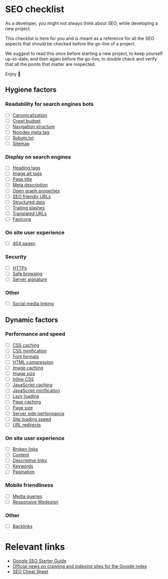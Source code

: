 # SEO checklist

As a developer, you might not always think about SEO, while developing a new project. 

This checklist is here for you and is meant as a reference for all the SEO aspects that should be checked before the go-live of a project.

We suggest to read this once before starting a new project, to keep yourself up-to-date, and then again before the go-live, to double check and verify that all the points that matter are respected.

Enjoy :tada:

## Hygiene factors

### Readability for search engines bots
- [ ] [Canonicalization](canonicalization.md)
- [ ] [Crawl budget](crawl-budget.md)
- [ ] [Navigation structure](navigation-structure.md)
- [ ] [Noindex meta tag](noindex.md)
- [ ] [Robots.txt](robots-txt.md)
- [ ] [Sitemap](sitemap.md)

### Display on search engines	
- [ ] [Heading tags](heading-tags.md)
- [ ] [Image alt tags](image-alt-tags.md)
- [ ] [Page title](page-title.md)
- [ ] [Meta description](meta-description.md)
- [ ] [Open graph properties](open-graph.md)
- [ ] [SEO friendly URLs](seo-friendly-urls.md)
- [ ] [Structured data](structured-data.md)
- [ ] [Trailing slashes](trailing-slashes.md)
- [ ] [Translated URLs](translated-urls.md)
- [ ] [Favicons](favicons.md)

### On site user experience
- [ ] [404 pages](404-pages.md)

### Security
- [ ] [HTTPs](https.md)
- [ ] [Safe browsing](safe-browsing.md)
- [ ] [Server signature](server-signature.md)

### Other
- [ ] [Social media linking](social-media-linking.md)

## Dynamic factors

### Performance and speed
- [ ] [CSS caching](css-caching.md)
- [ ] [CSS minification](css-minification.md)
- [ ] [Font formats](font-formats.md)
- [ ] [HTML compression](html-compression.md)
- [ ] [Image caching](image-caching.md)
- [ ] [Image size](image-size.md)
- [ ] [Inline CSS](inline-css.md)
- [ ] [JavaScript caching](javascript-caching.md)
- [ ] [JavaScript minification](javascript-minification.md)
- [ ] [Lazy loading](lazy-loading.md)
- [ ] [Page caching](page-caching.md)
- [ ] [Page size](page-size.md)
- [ ] [Server side performance](server-side-performance.md)
- [ ] [Site loading speed](site-loading-speed.md)
- [ ] [URL redirects](url-redirects.md)

### On site user experience
- [ ] [Broken links](broken-links.md)
- [ ] [Content](content.md)
- [ ] [Descriptive links](descriptive-links.md)
- [ ] [Keywords](keywords.md)
- [ ] [Pagination](pagination.md)

### Mobile friendliness
- [ ] [Media queries](media-queries.md)
- [ ] [Responsive Wedesign](responsive-webdesign.md)

### Other
- [ ] [Backlinks](backlinks.md)

# Relevant links
* [Google SEO Starter Guide](https://support.google.com/webmasters/answer/7451184)
* [Official news on crawling and indexing sites for the Google index](https://webmasters.googleblog.com/)
* [SEO Cheat Sheet](https://d2eeipcrcdle6.cloudfront.net/seo-cheat-sheet.pdf)
